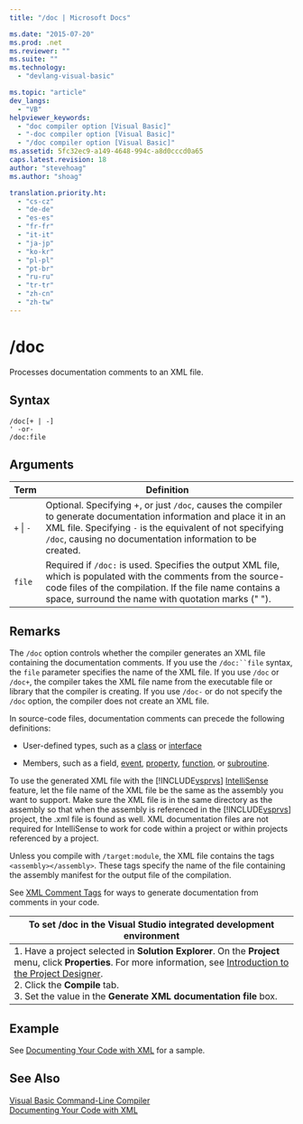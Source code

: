```yaml
---
title: "/doc | Microsoft Docs"

ms.date: "2015-07-20"
ms.prod: .net
ms.reviewer: ""
ms.suite: ""
ms.technology: 
  - "devlang-visual-basic"

ms.topic: "article"
dev_langs: 
  - "VB"
helpviewer_keywords: 
  - "doc compiler option [Visual Basic]"
  - "-doc compiler option [Visual Basic]"
  - "/doc compiler option [Visual Basic]"
ms.assetid: 5fc32ec9-a149-4648-994c-a8d0cccd0a65
caps.latest.revision: 18
author: "stevehoag"
ms.author: "shoag"

translation.priority.ht: 
  - "cs-cz"
  - "de-de"
  - "es-es"
  - "fr-fr"
  - "it-it"
  - "ja-jp"
  - "ko-kr"
  - "pl-pl"
  - "pt-br"
  - "ru-ru"
  - "tr-tr"
  - "zh-cn"
  - "zh-tw"
---
```

# /doc
Processes documentation comments to an XML file.  
  
## Syntax  
  
```  
/doc[+ | -]  
' -or-  
/doc:file  
```  
  
## Arguments  
  
|Term|Definition|  
|---|---|  
|`+` &#124; `-`|Optional. Specifying +, or just `/doc`, causes the compiler to generate documentation information and place it in an XML file. Specifying `-` is the equivalent of not specifying `/doc`, causing no documentation information to be created.|  
|`file`|Required if `/doc:` is used. Specifies the output XML file, which is populated with the comments from the source-code files of the compilation. If the file name contains a space, surround the name with quotation marks (" ").|  
  
## Remarks  
 The `/doc` option controls whether the compiler generates an XML file containing the documentation comments. If you use the `/doc:``file` syntax, the `file` parameter specifies the name of the XML file. If you use `/doc` or `/doc+`, the compiler takes the XML file name from the executable file or library that the compiler is creating. If you use `/doc-` or do not specify the `/doc` option, the compiler does not create an XML file.  
  
 In source-code files, documentation comments can precede the following definitions:  
  
-   User-defined types, such as a [class](../../../visual-basic/language-reference/statements/class-statement.md) or [interface](../../../visual-basic/language-reference/statements/interface-statement.md)  
  
-   Members, such as a field, [event](../../../visual-basic/language-reference/statements/event-statement.md), [property](../../../visual-basic/language-reference/statements/property-statement.md), [function](../../../visual-basic/language-reference/statements/function-statement.md), or [subroutine](../../../visual-basic/language-reference/statements/sub-statement.md).  
  
 To use the generated XML file with the [!INCLUDE[vsprvs](../../../csharp/includes/vsprvs_md.md)] [IntelliSense](https://docs.microsoft.com/visualstudio/ide/using-intellisense) feature, let the file name of the XML file be the same as the assembly you want to support. Make sure the XML file is in the same directory as the assembly so that when the assembly is referenced in the [!INCLUDE[vsprvs](../../../csharp/includes/vsprvs_md.md)] project, the .xml file is found as well. XML documentation files are not required for IntelliSense to work for code within a project or within projects referenced by a project.  
  
 Unless you compile with `/target:module`, the XML file contains the tags `<assembly></assembly>`. These tags specify the name of the file containing the assembly manifest for the output file of the compilation.  
  
 See [XML Comment Tags](../../../visual-basic/language-reference/xmldoc/recommended-xml-tags-for-documentation-comments.md) for ways to generate documentation from comments in your code.  
  
|To set /doc in the Visual Studio integrated development environment|  
|---|  
|1.  Have a project selected in **Solution Explorer**. On the **Project** menu, click **Properties**. For more information, see [Introduction to the Project Designer](http://msdn.microsoft.com/en-us/898dd854-c98d-430c-ba1b-a913ce3c73d7).<br />2.  Click the **Compile** tab.<br />3.  Set the value in the **Generate XML documentation file** box.|  
  
## Example  
 See [Documenting Your Code with XML](../../../visual-basic/programming-guide/program-structure/documenting-your-code-with-xml.md) for a sample.  
  
## See Also  
 [Visual Basic Command-Line Compiler](../../../visual-basic/reference/command-line-compiler/index.md)   
 [Documenting Your Code with XML](../../../visual-basic/programming-guide/program-structure/documenting-your-code-with-xml.md)